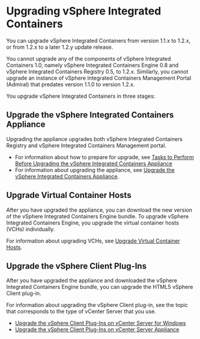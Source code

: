 # Upgrading vSphere Integrated Containers #

You can upgrade vSphere Integrated Containers from version 1.1.x to 1.2.x, or from 1.2.x to a later 1.2.y update release.

You cannot upgrade any of the components of vSphere Integrated Containers 1.0, namely vSphere Integrated Containers Engine 0.8 and vSphere Integrated Containers Registry 0.5, to 1.2.x. Similarly, you cannot upgrade an instance of vSphere Integrated Containers Management Portal (Admiral) that predates version 1.1.0 to version 1.2.x.

You upgrade vSphere Integrated Containers in three stages: 

## Upgrade the vSphere Integrated Containers Appliance

Upgrading the appliance upgrades both vSphere Integrated Containers Registry and vSphere Integrated Containers Management portal. 

- For information about how to prepare for upgrade, see [Tasks to Perform Before Upgrading the vSphere Integrated Containers Appliance](pre_upgrade_tasks.md) 
- For information about upgrading the appliance, see [Upgrade the vSphere Integrated Containers Appliance](upgrade_appliance.md). 

## Upgrade Virtual Container Hosts

After you have upgraded the appliance, you can download the new version of the vSphere Integrated Containers Engine bundle. To upgrade vSphere Integrated Containers Engine, you upgrade the virtual container hosts (VCHs) individually. 

For information about upgrading VCHs, see [Upgrade Virtual Container Hosts](upgrade_vch.md).

## Upgrade the vSphere Client Plug-Ins

After you have upgraded the appliance and downloaded the vSphere Integrated Containers Engine bundle, you can upgrade the HTML5 vSphere Client plug-in. 

For information about upgrading the vSphere Client plug-in, see the topic that corresponds to the type of vCenter Server that you use.

- [Upgrade the vSphere Client Plug-Ins on vCenter Server for Windows](upgrade_h5_plugin_windows.md)
- [Upgrade the vSphere Client Plug-Ins on vCenter Server Appliance](upgrade_h5_plugin_vcsa.md)